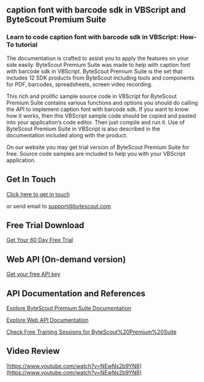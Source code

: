 ## caption font with barcode sdk in VBScript and ByteScout Premium Suite

### Learn to code caption font with barcode sdk in VBScript: How-To tutorial

The documentation is crafted to assist you to apply the features on your side easily. ByteScout Premium Suite was made to help with caption font with barcode sdk in VBScript. ByteScout Premium Suite is the set that includes 12 SDK products from ByteScout including tools and components for PDF, barcodes, spreadsheets, screen video recording.

This rich and prolific sample source code in VBScript for ByteScout Premium Suite contains various functions and options you should do calling the API to implement caption font with barcode sdk. If you want to know how it works, then this VBScript sample code should be copied and pasted into your application’s code editor. Then just compile and run it. Use of ByteScout Premium Suite in VBScript is also described in the documentation included along with the product.

On our website you may get trial version of ByteScout Premium Suite for free. Source code samples are included to help you with your VBScript application.

## Get In Touch

[Click here to get in touch](https://bytescout.zendesk.com/hc/en-us/requests/new?subject=ByteScout%20Premium%20Suite%20Question)

or send email to [support@bytescout.com](mailto:support@bytescout.com?subject=ByteScout%20Premium%20Suite%20Question) 

## Free Trial Download

[Get Your 60 Day Free Trial](https://bytescout.com/download/web-installer?utm_source=github-readme)

## Web API (On-demand version)

[Get your free API key](https://pdf.co/documentation/api?utm_source=github-readme)

## API Documentation and References

[Explore ByteScout Premium Suite Documentation](https://bytescout.com/documentation/index.html?utm_source=github-readme)

[Explore Web API Documentation](https://pdf.co/documentation/api?utm_source=github-readme)

[Check Free Training Sessions for ByteScout%20Premium%20Suite](https://academy.bytescout.com/)

## Video Review

[https://www.youtube.com/watch?v=NEwNs2b9YN8](https://www.youtube.com/watch?v=NEwNs2b9YN8)